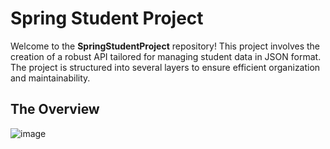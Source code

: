 # Spring Student Project

Welcome to the **SpringStudentProject** repository! This project involves the creation of a robust API tailored for managing student data in JSON format. The project is structured into several layers to ensure efficient organization and maintainability.

## The Overview
![image](https://github.com/ittani/REST_API/assets/42994867/c7b35330-ea6d-4432-ba90-8c40e320ae5a)
